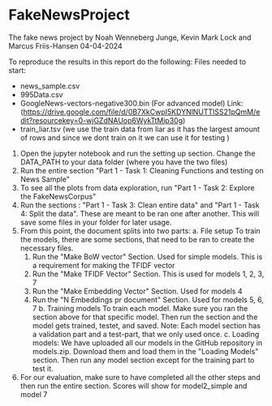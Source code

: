 # FakeNewsProject
The fake news project by Noah Wenneberg Junge, Kevin Mark Lock and Marcus Friis-Hansen
04-04-2024

To reproduce the results in this report do the following:
Files needed to start:
- news_sample.csv
- 995Data.csv
- GoogleNews-vectors-negative300.bin (For advanced model) Link: (https://drive.google.com/file/d/0B7XkCwpI5KDYNlNUTTlSS21pQmM/edit?resourcekey=0-wjGZdNAUop6WykTtMip30g)
- train_liar.tsv (we use the train data from liar as it has the largest amount of rows and since we dont train on it we can use it for testing )

1. Open the jupyter notebook and run the setting up section. Change the DATA_PATH to your data folder (where you have the two files)
2. Run the entire section "Part 1 - Task 1: Cleaning Functions and testing on News Sample"
3. To see all the plots from data exploration, run "Part 1 - Task 2: Explore the FakeNewsCorpus" 
4. Run the sections : "Part 1 - Task 3: Clean entire data" and "Part 1 - Task 4: Split the data". These are meant to be ran one after another. This will save some files in your folder for later usage.
5. From this point, the document splits into two parts:
  a. File setup
    To train the models, there are some sections, that need to be ran to create the necessary files.
     1. Run the "Make BoW vector" Section. Used for simple models. This is a requirement for making the TFIDF vector
     2. Run the "Make TFIDF Vector" Section. This is used for models 1, 2, 3, 7
     3. Run the "Make Embedding Vector" Section. Used for models 4
     4. Run the "N Embeddings pr document" Section. Used for models 5, 6, 7
  b. Training models
    To train each model. Make sure you ran the section above for that specific model. Then run the section and the model gets trained, testet, and saved.
    Note: Each model section has a validation part and a test-part, that we only used once.
  c. Loading models:
     We have uploaded all our models in the GitHub repository in models.zip. Download them and load them in the "Loading Models" section. Then run any model section except for the training part to test it.
6. For our evaluation, make sure to have completed all the other steps and then run the entire section. Scores will show for model2_simple and model 7
  





